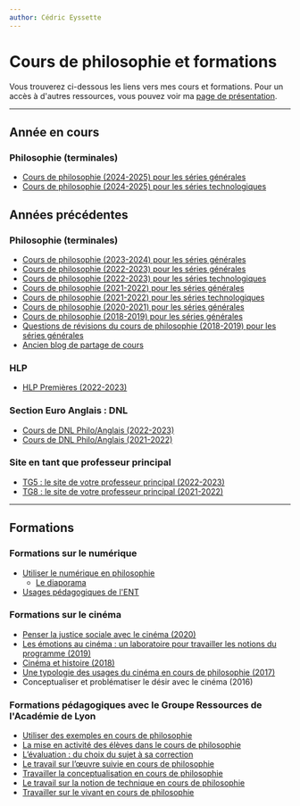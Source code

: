 ```yaml
---
author: Cédric Eyssette
---
```


# Cours de philosophie et formations

Vous trouverez ci-dessous les liens vers mes cours et formations.
Pour un accès à d'autres ressources, vous pouvez voir ma [page de présentation](https://eyssette.github.io/).

---

## Année en cours

### Philosophie (terminales)

- [Cours de philosophie (2024-2025) pour les séries générales](https://eyssette.forge.apps.education.fr/2024/philo-g)
- [Cours de philosophie (2024-2025) pour les séries technologiques](https://eyssette.forge.apps.education.fr/2024/philo-t)


<!-- 
### HLP (1ères)

### DNL

### Site en tant que professeur principal

-->

## Années précédentes

### Philosophie (terminales)

- [Cours de philosophie (2023-2024) pour les séries générales](https://eyssette.github.io/cours/philo23/c/)
- [Cours de philosophie (2022-2023) pour les séries générales](https://eyssette.github.io/cours/philo22g/c/)
- [Cours de philosophie (2022-2023) pour les séries technologiques](https://eyssette.github.io/cours/philo22t/c/)
- [Cours de philosophie (2021-2022) pour les séries générales](https://eyssette.github.io/cours/philo21g/c/)
- [Cours de philosophie (2021-2022) pour les séries technologiques](https://eyssette.github.io/cours/philo21t/c/)
- [Cours de philosophie (2020-2021) pour les séries générales](https://sites.google.com/view/eyssette2021tg)
- [Cours de philosophie (2018-2019) pour les séries générales](https://sites.google.com/view/eyssette)
- [Questions de révisions du cours de philosophie (2018-2019) pour les séries générales](https://dynalist.io/d/179Y1nSvDKEutZgXlR61xnI8)
- [Ancien blog de partage de cours](https://eyssette.github.io/ancien-blog/)

### HLP

- [HLP Premières (2022-2023)](https://eyssette.github.io/cours/1hlp22/c/)

### Section Euro Anglais : DNL

- [Cours de DNL Philo/Anglais (2022-2023)](https://eyssette.github.io/cours/dnl22/c/)
- [Cours de DNL Philo/Anglais (2021-2022)](https://eyssette.github.io/cours/dnl21/c/)

### Site en tant que professeur principal

- [TG5 : le site de votre professeur principal (2022-2023)](https://eyssette.github.io/cours/pp22/c/) 
- [TG8 : le site de votre professeur principal (2021-2022)](https://eyssette.github.io/cours/pp21/c/)

---

## Formations

### Formations sur le numérique

- [Utiliser le numérique en philosophie](https://eyssette.github.io/cours/form-num/c/)
	- [Le diaporama](https://eyssette.github.io/marp-slides/slides/Formation_num%C3%A9rique.html)
- [Usages pédagogiques de l'ENT](https://eyssette.github.io/cours/form-ent/c/)

### Formations sur le cinéma

- [Penser la justice sociale avec le cinéma (2020)](https://docs.google.com/presentation/d/1r-LaWy7dH6yckl6ELF4p8byA4J2Opy4aHj2epuiamNk/edit?usp=sharing)
- [Les émotions au cinéma : un laboratoire pour travailler les notions du programme (2019)](https://docs.google.com/presentation/d/1SJSq7jf94WbWikijOeTtpuZ0sPCkOd8PEvdm-s0wAq0/edit?usp=sharing)
- [Cinéma et histoire (2018)](https://docs.google.com/presentation/d/1WNFN6rBXhBZwAlyCW3YyWsvXED93oFB8e-HR_3OqvUw/edit?usp=sharing)
- [Une typologie des usages du cinéma en cours de philosophie (2017)](https://docs.google.com/presentation/d/1JtEgj5YTXyx0AXFqrkMmHzsnzo9gG8LaZg86s8zCNN8/edit?usp=sharing)
- Conceptualiser et problématiser le désir avec le cinéma (2016)

### Formations pédagogiques avec le Groupe Ressources de l'Académie de Lyon

- [Utiliser des exemples en cours de philosophie](https://eyssette.github.io/marp-slides/slides/2021-2022/formation-utilisation-exemples-cours-philosophie.html)
- [La mise en activité des élèves dans le cours de philosophie](https://philosophie.enseigne.ac-lyon.fr/wordpress/2017/11/02/la-mise-en-activite-des-eleves-dans-le-cours-de-philosophie-2017/)
- [L’évaluation : du choix du sujet à sa correction](https://philosophie.enseigne.ac-lyon.fr/wordpress/2015/06/26/levaluation-du-choix-du-sujet-a-sa-correction/)
- [Le travail sur l’œuvre suivie en cours de philosophie](https://philosophie.enseigne.ac-lyon.fr/wordpress/2016/07/07/le-travail-sur-loeuvre-suivie-en-cours-de-philosophie/)
- [Travailler la conceptualisation en cours de philosophie](https://philosophie.enseigne.ac-lyon.fr/wordpress/2019/05/04/travailler-la-conceptualisation-en-cours-de-philosophie-formation-du-groupe-ressources/)
- [Le travail sur la notion de technique en cours de philosophie](https://philosophie.enseigne.ac-lyon.fr/wordpress/2017/07/20/penser-la-technique/)
- [Travailler sur le vivant en cours de philosophie](https://philosophie.enseigne.ac-lyon.fr/wordpress/2018/06/27/travailler-sur-le-vivant-en-cours-de-philosophie/)